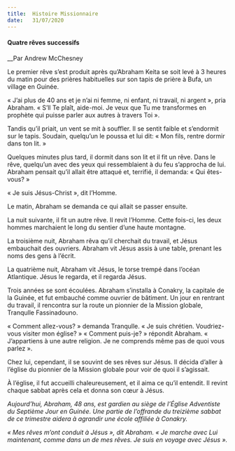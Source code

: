 ```yaml
---
title:  Histoire Missionnaire
date:   31/07/2020
---
```


#### Quatre rêves successifs

__Par Andrew McChesney

Le premier rêve s’est produit après qu’Abraham Keita se soit levé à 3 heures du matin pour des prières habituelles sur son tapis de prière à Bufa, un village en Guinée.

« J’ai plus de 40 ans et je n’ai ni femme, ni enfant, ni travail, ni argent », pria Abraham. « S’ll Te plaît, aide-moi. Je veux que Tu me transformes en prophète qui puisse parler aux autres à travers Toi ».

Tandis qu’il priait, un vent se mit à souffler. Il se sentit faible et s’endormit sur le tapis. Soudain, quelqu’un le poussa et lui dit: « Mon fils, rentre dormir dans ton lit. »

Quelques minutes plus tard, il dormit dans son lit et il fit un rêve. Dans le rêve, quelqu’un avec des yeux qui ressemblaient à du feu s’approcha de lui. Abraham pensait qu’il allait être attaqué et, terrifié, il demanda: « Qui êtes-vous? »

« Je suis Jésus-Christ », dit l’Homme.

Le matin, Abraham se demanda ce qui allait se passer ensuite.

La nuit suivante, il fit un autre rêve. Il revit l’Homme. Cette fois-ci, les deux hommes marchaient le long du sentier d’une haute montagne.

La troisième nuit, Abraham rêva qu’il cherchait du travail, et Jésus embauchait des ouvriers. Abraham vit Jésus assis à une table, prenant les noms des gens à l’écrit.

La quatrième nuit, Abraham vit Jésus, le torse trempé dans l’océan Atlantique. Jésus le regarda, et il regarda Jésus.

Trois années se sont écoulées. Abraham s’installa à Conakry, la capitale de la Guinée, et fut embauché comme ouvrier de bâtiment. Un jour en rentrant du travail, il rencontra sur la route un pionnier de la Mission globale, Tranqulle Fassinadouno.

« Comment allez-vous? » demanda Tranqulle. « Je suis chrétien. Voudriez-vous visiter mon église? » « Comment puis-je? » répondit Abraham. « J’appartiens à une autre religion. Je ne comprends même pas de quoi vous parlez ».

Chez lui, cependant, il se souvint de ses rêves sur Jésus. Il décida d’aller à l’église du pionnier de la Mission globale pour voir de quoi il s’agissait.

À l’église, il fut accueilli chaleureusement, et il aima ce qu’il entendit. Il revint chaque sabbat après cela et donna son cœur à Jésus.

_Aujourd’hui, Abraham, 48 ans, est gardien au siège de l’Église Adventiste du Septième Jour en Guinée. Une partie de l’offrande du treizième sabbat de ce trimestre aidera à agrandir une école affiliée à Conakry._

_« Mes rêves m’ont conduit à Jésus », dit Abraham. « Je marche avec Lui maintenant, comme dans un de mes rêves. Je suis en voyage avec Jésus »._
